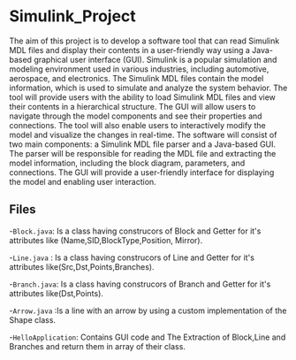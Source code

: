 # Simulink_Project
The aim of this project is to develop a software tool that can read Simulink MDL files
and display their contents in a user-friendly way using a Java-based graphical user
interface (GUI). Simulink is a popular simulation and modeling environment used in
various industries, including automotive, aerospace, and electronics. The Simulink MDL
files contain the model information, which is used to simulate and analyze the system
behavior.
The tool will provide users with the ability to load Simulink MDL files and view their
contents in a hierarchical structure. The GUI will allow users to navigate through the
model components and see their properties and connections. The tool will also enable
users to interactively modify the model and visualize the changes in real-time.
The software will consist of two main components: a Simulink MDL file parser and a
Java-based GUI. The parser will be responsible for reading the MDL file and extracting
the model information, including the block diagram, parameters, and connections. The
GUI will provide a user-friendly interface for displaying the model and enabling user
interaction.

## Files
-`Block.java`: Is a class having construcors of Block and Getter for it's attributes like (Name,SID,BlockType,Position, Mirror).

-`Line.java` : Is a class having construcors of Line and Getter for it's attributes like(Src,Dst,Points,Branches).

-`Branch.java`: Is a class having construcors of Branch and Getter for it's attributes like(Dst,Points).

-`Arrow.java` :Is a line with an arrow by using a custom implementation of the Shape class.

-`HelloApplication`: Contains GUI code and The Extraction of Block,Line and Branches and return them in array of their class.
